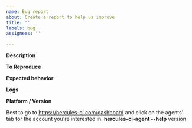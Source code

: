 ```yaml
---
name: Bug report
about: Create a report to help us improve
title: ''
labels: bug
assignees: ''

---
```


<!--
Hi, you're about to write a bug report.

Are you sure it is about the agent?
General support requests and issues with hercules-ci.com are handled at https://github.com/hercules-ci/support/issues

After reporting the bug, we try to investigate as soon as possible, to
 - preferably, fix a bug, or
 - help solve the problem, or
 - create a feature request for missing functionality

Note that text before the --'s and the > is not visible after submission.
-->

**Description**


**To Reproduce**


**Expected behavior**


**Logs**


**Platform / Version**

Best to go to https://hercules-ci.com/dashboard and click on the agents' tab for the account you're interested in.
**hercules-ci-agent --help** version
